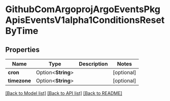 # GithubComArgoprojArgoEventsPkgApisEventsV1alpha1ConditionsResetByTime

## Properties

Name | Type | Description | Notes
------------ | ------------- | ------------- | -------------
**cron** | Option<**String**> |  | [optional]
**timezone** | Option<**String**> |  | [optional]

[[Back to Model list]](../README.md#documentation-for-models) [[Back to API list]](../README.md#documentation-for-api-endpoints) [[Back to README]](../README.md)


